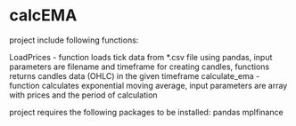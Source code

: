 # calcEMA
project include following functions:

LoadPrices - function loads tick data from *.csv file using pandas, input parameters are filename and timeframe for creating candles, functions returns candles data (OHLC) in the given timeframe
calculate_ema - function calculates exponential moving average, input parameters are array with prices and the period of calculation

project requires the following packages to be installed:
pandas
mplfinance


